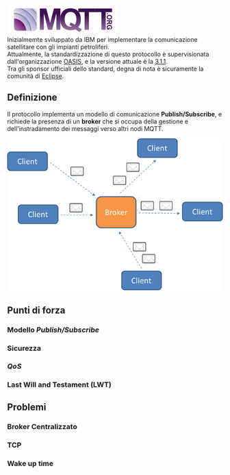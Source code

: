 ![MQTT Logo](https://github.com/alien70/InternetOfThings/blob/master/images/mqttorg-glow.png?raw=true)  
Inizialmemte sviluppato da IBM per implementare la comunicazione satellitare con gli impianti petroliferi.  
Attualmente, la standardizzazione di questo protocollo è supervisionata dall'organizzazione [OASIS](https://www.oasis-open.org/news/announcements/mqtt-version-3-1-1-becomes-an-oasis-standard), e la versione attuale è la [3.1.1](http://docs.oasis-open.org/mqtt/mqtt/v3.1.1/os/mqtt-v3.1.1-os.pdf).  
Tra gli sponsor ufficiali dello standard, degna di nota è sicuramente la comunità di [Eclipse](http://iot.eclipse.org/standards#mqtt).
## Definizione ##
Il protocollo implementa un modello di comunicazione **Publish/Subscribe**, e richiede la presenza di un **broker** che si occupa della gestione e dell'instradamento dei messaggi verso altri nodi MQTT.  

![mqtt broker](https://github.com/alien70/InternetOfThings/blob/master/images/mqtt_broker.png?raw=true)  

## Punti di forza ##
### Modello *Publish/Subscribe* ####
### Sicurezza ###
### *QoS* ###
### Last Will and Testament (**LWT**) ###
## Problemi ##   
### Broker Centralizzato ###
### TCP ###
### Wake up time ###